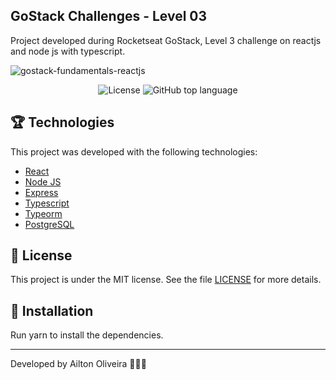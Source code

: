 ## GoStack Challenges - Level 03
Project developed during Rocketseat GoStack, Level 3 challenge on reactjs and node js with typescript.

<img alt="
gostack-fundamentals-reactjs" src="https://repository-images.githubusercontent.com/277012220/15f52700-beb4-11ea-8c1b-4b0ff26f303a" />

<p align="center">

  <a href="LICENSE" style="text-decoration: none">
    <img alt="License" src="https://img.shields.io/github/license/ailtoneric/gostack-fundamentals-reactjs" />
  </a>

  <a href="#" style="text-decoration: none">
    <img alt="GitHub top language" src="https://img.shields.io/github/languages/top/ailtoneric/gostack-fundamentals-reactjs" />
  </a>

</p>

## :trophy: Technologies

This project was developed with the following technologies:

- [React](https://pt-br.reactjs.org/)
- [Node JS](https://nodejs.org/en/)
- [Express](https://expressjs.com/)
- [Typescript](https://www.typescriptlang.org/)
- [Typeorm](https://typeorm.io/#/)
- [PostgreSQL](https://www.postgresql.org/)

## :memo: License

This project is under the MIT license. See the file [LICENSE](LICENSE) for more details.

## :space_invader: Installation

Run yarn to install the dependencies.

---

Developed by Ailton Oliveira :hear_no_evil::speak_no_evil::see_no_evil:
